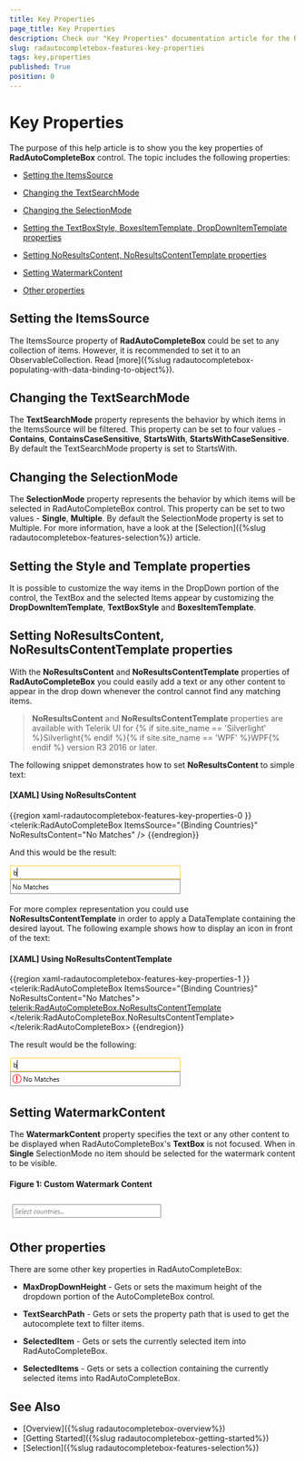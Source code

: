 ```yaml
---
title: Key Properties
page_title: Key Properties
description: Check our "Key Properties" documentation article for the RadAutoCompleteBox WPF control.
slug: radautocompletebox-features-key-properties
tags: key,properties
published: True
position: 0
---
```


# Key Properties

The purpose of this help article is to show you the key properties of __RadAutoCompleteBox__ control. The topic includes the following properties:

* [Setting the ItemsSource](#setting-the-itemssource)

* [Changing the TextSearchMode](#changing-the-textsearchmode)

* [Changing the SelectionMode](#changing-the-selectionmode)

* [Setting the TextBoxStyle, BoxesItemTemplate, DropDownItemTemplate properties](#setting-the-style-and-template-properties)

* [Setting NoResultsContent, NoResultsContentTemplate properties](#setting-noresultscontent-noresultscontenttemplate-properties)

* [Setting WatermarkContent](#setting-watermarkcontent)

* [Other properties](#other-properties)

## Setting the ItemsSource

The ItemsSource property of __RadAutoCompleteBox__ could be set to any collection of items. However, it is recommended to set it to an ObservableCollection. Read [more]({%slug radautocompletebox-populating-with-data-binding-to-object%}).

## Changing the TextSearchMode

The __TextSearchMode__ property represents the behavior by which items in the ItemsSource will be filtered. This property can be set to four values - __Contains__, __ContainsCaseSensitive__, __StartsWith__, __StartsWithCaseSensitive__. By default the TextSearchMode property is set to StartsWith.

## Changing the SelectionMode

The __SelectionMode__ property represents the behavior by which items will be selected in RadAutoCompleteBox control. This property can be set to two values - __Single__, __Multiple__. By default the SelectionMode property is set to Multiple. For more information, have a look at the [Selection]({%slug radautocompletebox-features-selection%}) article.

## Setting the Style and Template properties

It is possible to customize the way items in the DropDown portion of the control, the TextBox and the selected Items appear by customizing the __DropDownItemTemplate__, __TextBoxStyle__ and __BoxesItemTemplate__.

## Setting NoResultsContent, NoResultsContentTemplate properties

With the __NoResultsContent__ and __NoResultsContentTemplate__ properties of __RadAutoCompleteBox__ you could easily add a text or any other content to appear in the drop down whenever the control cannot find any matching items.

>__NoResultsContent__ and __NoResultsContentTemplate__ properties are available with Telerik UI for {% if site.site_name == 'Silverlight' %}Silverlight{% endif %}{% if site.site_name == 'WPF' %}WPF{% endif %} version R3 2016 or later.

The following snippet demonstrates how to set __NoResultsContent__ to simple text:

#### __[XAML] Using NoResultsContent__

{{region xaml-radautocompletebox-features-key-properties-0 }}
	<telerik:RadAutoCompleteBox ItemsSource="{Binding Countries}" NoResultsContent="No Matches" /> 
{{endregion}}

And this would be the result:

![](images/radautocompletebox-features-key-properties-1.png)

For more complex representation you could use __NoResultsContentTemplate__ in order to apply a DataTemplate containing the desired layout. The following example shows how to display an icon in front of the text:

#### __[XAML] Using NoResultsContentTemplate__

{{region xaml-radautocompletebox-features-key-properties-1 }}
	<telerik:RadAutoCompleteBox ItemsSource="{Binding Countries}" NoResultsContent="No Matches">
		<telerik:RadAutoCompleteBox.NoResultsContentTemplate>
			<DataTemplate>
				<StackPanel Orientation="Horizontal">
					<Grid  Width="16" Height="16" VerticalAlignment="Center" HorizontalAlignment="Left">
						<Ellipse Stroke="Red" StrokeThickness="1" />
						<Path Data="M0,8 L2,8 2,10 0,10 z M0,0 L2,0 2,7 0,7 z" Fill="Red" Stretch="Fill" Margin="7 3" />
					</Grid>
					<TextBlock Text="{Binding}" Margin="3 0" />
				</StackPanel>
			</DataTemplate>
		</telerik:RadAutoCompleteBox.NoResultsContentTemplate>
	</telerik:RadAutoCompleteBox> 
{{endregion}}

The result would be the following:

![](images/radautocompletebox-features-key-properties-2.png)

## Setting WatermarkContent

The **WatermarkContent** property specifies the text or any other content to be displayed when RadAutoCompleteBox's **TextBox** is not focused. When in **Single** SelectionMode no item should be selected for the watermark content to be visible.

#### __Figure 1: Custom Watermark Content__

![Custom Watermark Content](images/radautocompletebox-features-watermarkcontent.png)

## Other properties

There are some other key properties in RadAutoCompleteBox:

* __MaxDropDownHeight__ - Gets or sets the maximum height of the dropdown portion of the AutoCompleteBox control.

* __TextSearchPath__ - Gets or sets the property path that is used to get the autocomplete text to filter items.

* __SelectedItem__ - Gets or sets the currently selected item into RadAutoCompleteBox.

* __SelectedItems__ - Gets or sets a collection containing the currently selected items into RadAutoCompleteBox.

## See Also

 * [Overview]({%slug radautocompletebox-overview%})
 * [Getting Started]({%slug radautocompletebox-getting-started%})
 * [Selection]({%slug radautocompletebox-features-selection%})